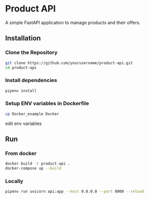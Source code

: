 # Product API

A simple FastAPI application to manage products and their offers.

## Installation

### Clone the Repository

```bash
git clone https://github.com/yourusername/product-api.git
cd product-api
```
### Install dependencies
```bash
pipenv install
```

### Setup ENV variables in Dockerfile
```bash
cp Docker_example Docker
```
edit env variables

## Run

### From docker
```bash
docker build -t product-api .
docker-compose up --build
```

### Locally
```bash
pipenv run uvicorn api:app --host 0.0.0.0 --port 8000 --reload
```